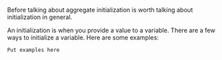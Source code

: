 Before talking about aggregate initialization is worth talking about initialization in general.

An initialization is when you provide a value to a variable. There are a few ways to initialize a variable. Here are some examples:

```
Put examples here
```
